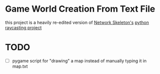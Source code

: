 # Game World Creation From Text File

this project is a heavily re-edited version of [Network Skeleton's](https://twitter.com/Net_Skeleton) [python raycasting project](https://pythonprogramming.altervista.org/raycasting-with-pygame/)

# TODO
- [ ] pygame script for "drawing" a map instead of manually typing it in map.txt